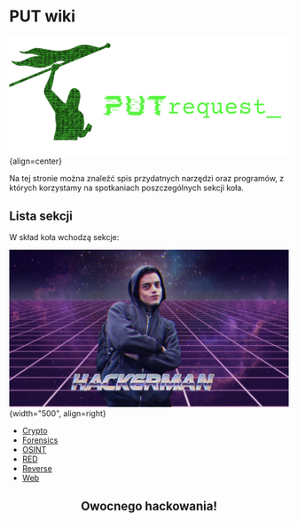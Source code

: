 # PUT wiki

![PUTrequest_ logo](assets/logo/PUTr.png){align=center}

Na tej stronie można znaleźć spis przydatnych narzędzi oraz programów, z których korzystamy na spotkaniach poszczególnych sekcji koła.

## Lista sekcji

W skład koła wchodzą sekcje:

![Hackerman meme](assets/pics/hackerman_meme.jpg){width="500", align=right}

- [Crypto](crypto/crypto_wiki.md)
- [Forensics](forensics/forensics_wiki.md)
- [OSINT](osint/osint_wiki.md)
- [RED](red/red_wiki.md)
- [Reverse](reverse/reverse_wiki.md)
- [Web](web/web_wiki.md)

<center><h2>Owocnego hackowania!</h2></center>
